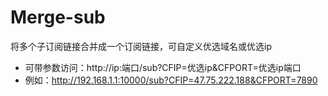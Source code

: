 # Merge-sub
将多个子订阅链接合并成一个订阅链接，可自定义优选域名或优选ip

* 可带参数访问：http://ip:端口/sub?CFIP=优选ip&CFPORT=优选ip端口
* 例如：http://192.168.1.1:10000/sub?CFIP=47.75.222.188&CFPORT=7890


